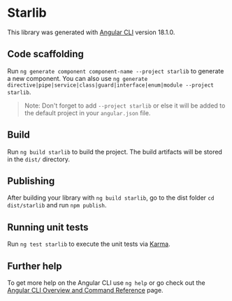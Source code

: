 # Starlib

This library was generated with [Angular CLI](https://github.com/angular/angular-cli) version 18.1.0.

## Code scaffolding

Run `ng generate component component-name --project starlib` to generate a new component. You can also use `ng generate directive|pipe|service|class|guard|interface|enum|module --project starlib`.
> Note: Don't forget to add `--project starlib` or else it will be added to the default project in your `angular.json` file. 

## Build

Run `ng build starlib` to build the project. The build artifacts will be stored in the `dist/` directory.

## Publishing

After building your library with `ng build starlib`, go to the dist folder `cd dist/starlib` and run `npm publish`.

## Running unit tests

Run `ng test starlib` to execute the unit tests via [Karma](https://karma-runner.github.io).

## Further help

To get more help on the Angular CLI use `ng help` or go check out the [Angular CLI Overview and Command Reference](https://angular.dev/tools/cli) page.

